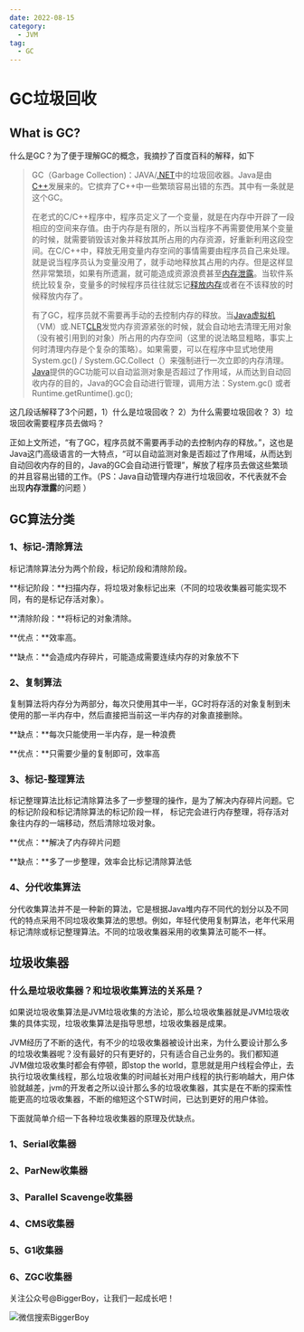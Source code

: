 ```yaml
---
date: 2022-08-15
category:
  - JVM
tag:
  - GC
---
```




# GC垃圾回收

## What is GC?

什么是GC？为了便于理解GC的概念，我摘抄了百度百科的解释，如下

>GC（Garbage Collection)：JAVA/[.NET](https://baike.baidu.com/item/.NET)中的垃圾回收器。Java是由[C++](https://baike.baidu.com/item/C%2B%2B)发展来的。它摈弃了C++中一些繁琐容易出错的东西。其中有一条就是这个GC。
>
>在老式的C/C++程序中，程序员定义了一个变量，就是在内存中开辟了一段相应的空间来存值。由于内存是有限的，所以当程序不再需要使用某个变量的时候，就需要销毁该对象并释放其所占用的内存资源，好重新利用这段空间。在C/C++中，释放无用变量内存空间的事情需要由程序员自己来处理。就是说当程序员认为变量没用了，就手动地释放其占用的内存。但是这样显然非常繁琐，如果有所遗漏，就可能造成资源浪费甚至[内存泄露](https://baike.baidu.com/item/内存泄露)。当软件系统比较复杂，变量多的时候程序员往往就忘记[释放内存](https://baike.baidu.com/item/释放内存/10736171)或者在不该释放的时候释放内存了。
>
>有了GC，程序员就不需要再手动的去控制内存的释放。当[Java虚拟机](https://baike.baidu.com/item/Java虚拟机/6810577)（VM）或.NET[CLR](https://baike.baidu.com/item/CLR)发觉内存资源紧张的时候，就会自动地去清理无用对象（没有被引用到的对象）所占用的内存空间（这里的说法略显粗略，事实上何时清理内存是个复杂的策略）。如果需要，可以在程序中显式地使用System.gc() / System.GC.Collect（）来强制进行一次立即的内存清理。[Java](https://baike.baidu.com/item/Java/85979)提供的GC功能可以自动监测对象是否超过了作用域，从而达到自动回收内存的目的，Java的GC会自动进行管理，调用方法：System.gc() 或者Runtime.getRuntime().gc();

这几段话解释了3个问题，1）什么是垃圾回收？ 2）为什么需要垃圾回收？ 3）垃圾回收需要程序员去做吗？

正如上文所述，“有了GC，程序员就不需要再手动的去控制内存的释放。”，这也是Java这门高级语言的一大特点，“可以自动监测对象是否超过了作用域，从而达到自动回收内存的目的，Java的GC会自动进行管理”，解放了程序员去做这些繁琐的并且容易出错的工作。（PS：Java自动管理内存进行垃圾回收，不代表就不会出现**内存泄露**的问题 ）

## GC算法分类

### 1、标记-清除算法

标记清除算法分为两个阶段，标记阶段和清除阶段。

**标记阶段：**扫描内存，将垃圾对象标记出来（不同的垃圾收集器可能实现不同，有的是标记存活对象）。

**清除阶段：**将标记的对象清除。

**优点：**效率高。

**缺点：**会造成内存碎片，可能造成需要连续内存的对象放不下

### 2、复制算法

复制算法将内存分为两部分，每次只使用其中一半，GC时将存活的对象复制到未使用的那一半内存中，然后直接把当前这一半内存的对象直接删除。

**缺点：**每次只能使用一半内存，是一种浪费

**优点：**只需要少量的复制即可，效率高

### 3、标记-整理算法

标记整理算法比标记清除算法多了一步整理的操作，是为了解决内存碎片问题。它的标记阶段和标记清除算法的标记阶段一样， 标记完会进行内存整理，将存活对象往内存的一端移动，然后清除垃圾对象。

**优点：**解决了内存碎片问题

**缺点：**多了一步整理，效率会比标记清除算法低

### 4、分代收集算法

分代收集算法并不是一种新的算法，它是根据Java堆内存不同代的划分以及不同代的特点采用不同垃圾收集算法的思想。例如，年轻代使用复制算法，老年代采用标记清除或标记整理算法。不同的垃圾收集器采用的收集算法可能不一样。

## 垃圾收集器

### 什么是垃圾收集器？和垃圾收集算法的关系是？

如果说垃圾收集算法是JVM垃圾收集的方法论，那么垃圾收集器就是JVM垃圾收集的具体实现，垃圾收集算法是指导思想，垃圾收集器是成果。

JVM经历了不断的迭代，有不少的垃圾收集器被设计出来，为什么要设计那么多的垃圾收集器呢？没有最好的只有更好的，只有适合自己业务的。我们都知道JVM做垃圾收集时都会有停顿，即stop the world，意思就是用户线程会停止，去执行垃圾收集线程，那么垃圾收集的时间越长对用户线程的执行影响越大，用户体验就越差，jvm的开发者之所以设计那么多的垃圾收集器，其实是在不断的探索性能更高的垃圾收集器，不断的缩短这个STW时间，已达到更好的用户体验。

下面就简单介绍一下各种垃圾收集器的原理及优缺点。

### 1、Serial收集器



### 2、ParNew收集器



###		3、Parallel Scavenge收集器



###		4、CMS收集器



###		5、G1收集器



###		6、ZGC收集器





关注公众号@BiggerBoy，让我们一起成长吧！

<img :src="$withBase('/img/qcode.jpg')" alt="微信搜索BiggerBoy">